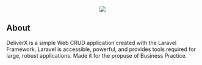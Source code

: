 <p align="center"><img src="https://lh3.googleusercontent.com/q9_4pmt5XfR_f3CKdj4LDanbdw2TG0TMTLbgCyD8TE8LehDw2DxRzbYY2wlD87iuGYhoKeuknAXp-5JPKWJsOtMFAqR3yOfozTX__3IUr7q1XS9KLoLBjlpKlUfdP2zRyOohXgFAjFcz3HTxOW6qH0akT3PU-2z4iOXTlUMTq7MqQM6cvVGrAsNoei2vVdx9QvwX5_LuJpAsnnhQ33mP-v5Y6HKtbcyE6uprVKfRxMa-5jqtDE_uzHbO5huoVKLTMAnsGOWb3ZJsJnyMMZTabKTzM3kfpR7uYAfcTyjmMmDGJzzx8aONDERfi-8bACiz_sMXplvFlnM3d-Ctk1zY63Re95jBlDqcMySspChmlLN7xKYx7LkXcxnN1PYUslwv2vCbGwwq-jfrBw2XIzsGhwEuHGpO23UOckrNhTmRmLe-w4FTkAgACUXhX3JhYpyhT1dh1W9IOSJclPbuctANhq17W5PCsrTGTx5QjDoTltYkd8RpHYF-pDdcWXxYgYN43FiVeuetSxa2Q0VBtG-tsIOb6ujkXYjBybaVj5sJ_BxzOK9XxsLxSIvVqMgeNeVHTfiHHOutiwhSuzzhIdFBXlZk0CoM6c5Cshxz3TBsuuZ-XaQaTMjX1QRd3iojjWCsFzAqp5vBD5UrO7MLkmy2P3Z8eqP7oOj5xmZ8R58GYbDrOrUokI7srjW8TzMoOw=w1920-h937-ft"></p>

## About

DeliverX is a simple Web CRUD application created with the Laravel Framework. Laravel is accessible, powerful, and provides tools required for large, robust applications.
Made it for the propuse of Business Practice.
